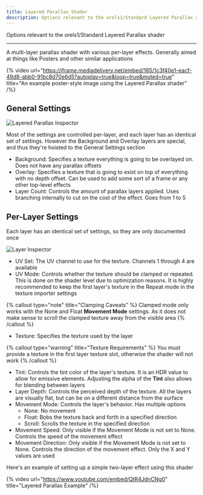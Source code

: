 ```yaml
---
title: Layered Parallax Shader
description: Options relevant to the orels1/Standard Layered Parallax shader
---
```


Options relevant to the orels1/Standard Layered Parallax shader

---

A multi-layer parallax shader with various per-layer effects. Generally aimed at things like Posters and other similar applications

{% video url="https://iframe.mediadelivery.net/embed/165/1c3f40e1-eacf-49d8-abb0-91bc8d70e6d5?autoplay=true&loop=true&muted=true" title="An example poster-style image using the Layered Parallax shader" /%}

## General Settings

![Layered Parallax Inspector](/img/docs/orl-standard/layered-parallax/layered-parallax-inspector.png "Layered Parallax Inspector")

Most of the settings are controlled per-layer, and each layer has an identical set of settings. However the Background and Overlay layers are special, and thus they're hoisted to the General Settings section

- Background: Specifies a texture everything is going to be overlayed on. Does not have any parallax offsets
- Overlay: Specifies a texture that is going to exist on top of everything with no depth offset. Can be used to add some sort of a frame or any other top-level effects
- Layer Count: Controls the amount of parallax layers applied. Uses branching internally to cut on the cost of the effect. Goes from 1 to 5

## Per-Layer Settings

Each layer has an identical set of settings, so they are only documented once

![Layer Inspector](/img/docs/orl-standard/layered-parallax/layered-parallax-layer.png "Layer Inspector")

- UV Set: The UV channel to use for the texture. Channels 1 through 4 are available
- UV Mode: Controls whether the texture should be clamped or repeated. This is done on the shader level due to optimization reasons. It is highly recommended to keep the first layer's texture in the Repeat mode in the texture importer settings

{% callout type="note" title="Clamping Caveats" %}
Clamped mode only works with the None and Float **Movement Mode** settings. As it does not make sense to scroll the clamped texture away from the visible area
{% /callout %}

- Texture: Specifies the texture used by the layer

{% callout type="warning" title="Texture Requirements" %}
You must provide a texture in the first layer texture slot, otherwise the shader will not work
{% /callout %}

- Tint: Controls the tint color of the layer's texture. It is an HDR value to allow for emissive elements. Adjusting the alpha of the **Tint** also allows for blending between layers
- Layer Depth: Controls the perceived depth of the texture. All the layers are visually flat, but can be on a different distance from the surface
- Movement Mode: Controls the layer's behavior. Has multiple options
  - None: No movement
  - Float: Bobs the texture back and forth in a specified direction
  - Scroll: Scrolls the texture in the specified direction
- Movement Speed: Only visible if the Movement Mode is not set to None. Controls the speed of the movement effect
- Movement Direction: Only visible if the Movement Mode is not set to None. Controls the direction of the movement effect. Only the X and Y values are used

Here's an example of setting up a simple two-layer effect using this shader

{% video url="https://www.youtube.com/embed/QtR4JdnCNg0" title="Layered Parallax Example" /%}
